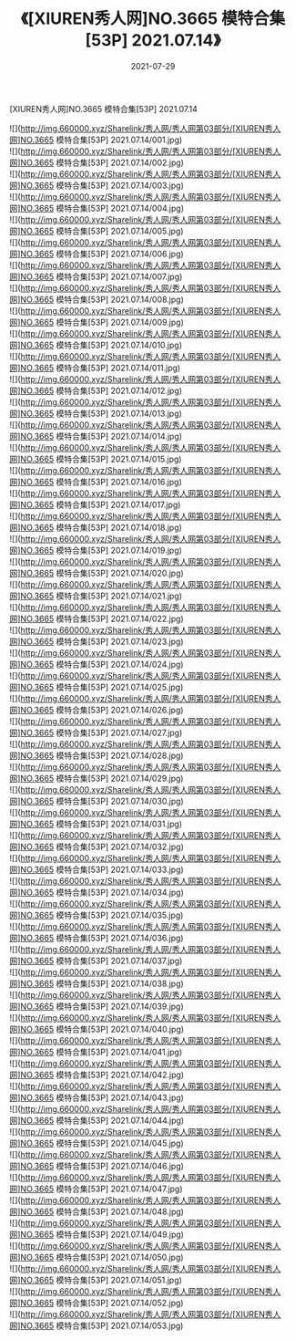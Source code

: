 ﻿---
layout: post
title:  《[XIUREN秀人网]NO.3665 模特合集[53P] 2021.07.14》
date:   2021-07-29
img: http://img.660000.xyz/Sharelink/秀人网/秀人网第03部分/[XIUREN秀人网]NO.3665 模特合集[53P] 2021.07.14/000.jpg
categories: [美女, 清纯, 唯美]
---

[XIUREN秀人网]NO.3665 模特合集[53P] 2021.07.14

  ![](http://img.660000.xyz/Sharelink/秀人网/秀人网第03部分/[XIUREN秀人网]NO.3665 模特合集[53P] 2021.07.14/001.jpg) <br> ![](http://img.660000.xyz/Sharelink/秀人网/秀人网第03部分/[XIUREN秀人网]NO.3665 模特合集[53P] 2021.07.14/002.jpg) <br> ![](http://img.660000.xyz/Sharelink/秀人网/秀人网第03部分/[XIUREN秀人网]NO.3665 模特合集[53P] 2021.07.14/003.jpg) <br> ![](http://img.660000.xyz/Sharelink/秀人网/秀人网第03部分/[XIUREN秀人网]NO.3665 模特合集[53P] 2021.07.14/004.jpg) <br> ![](http://img.660000.xyz/Sharelink/秀人网/秀人网第03部分/[XIUREN秀人网]NO.3665 模特合集[53P] 2021.07.14/005.jpg) <br> ![](http://img.660000.xyz/Sharelink/秀人网/秀人网第03部分/[XIUREN秀人网]NO.3665 模特合集[53P] 2021.07.14/006.jpg) <br> ![](http://img.660000.xyz/Sharelink/秀人网/秀人网第03部分/[XIUREN秀人网]NO.3665 模特合集[53P] 2021.07.14/007.jpg) <br> ![](http://img.660000.xyz/Sharelink/秀人网/秀人网第03部分/[XIUREN秀人网]NO.3665 模特合集[53P] 2021.07.14/008.jpg) <br> ![](http://img.660000.xyz/Sharelink/秀人网/秀人网第03部分/[XIUREN秀人网]NO.3665 模特合集[53P] 2021.07.14/009.jpg) <br> ![](http://img.660000.xyz/Sharelink/秀人网/秀人网第03部分/[XIUREN秀人网]NO.3665 模特合集[53P] 2021.07.14/010.jpg) <br> ![](http://img.660000.xyz/Sharelink/秀人网/秀人网第03部分/[XIUREN秀人网]NO.3665 模特合集[53P] 2021.07.14/011.jpg) <br> ![](http://img.660000.xyz/Sharelink/秀人网/秀人网第03部分/[XIUREN秀人网]NO.3665 模特合集[53P] 2021.07.14/012.jpg) <br> ![](http://img.660000.xyz/Sharelink/秀人网/秀人网第03部分/[XIUREN秀人网]NO.3665 模特合集[53P] 2021.07.14/013.jpg) <br> ![](http://img.660000.xyz/Sharelink/秀人网/秀人网第03部分/[XIUREN秀人网]NO.3665 模特合集[53P] 2021.07.14/014.jpg) <br> ![](http://img.660000.xyz/Sharelink/秀人网/秀人网第03部分/[XIUREN秀人网]NO.3665 模特合集[53P] 2021.07.14/015.jpg) <br> ![](http://img.660000.xyz/Sharelink/秀人网/秀人网第03部分/[XIUREN秀人网]NO.3665 模特合集[53P] 2021.07.14/016.jpg) <br> ![](http://img.660000.xyz/Sharelink/秀人网/秀人网第03部分/[XIUREN秀人网]NO.3665 模特合集[53P] 2021.07.14/017.jpg) <br> ![](http://img.660000.xyz/Sharelink/秀人网/秀人网第03部分/[XIUREN秀人网]NO.3665 模特合集[53P] 2021.07.14/018.jpg) <br> ![](http://img.660000.xyz/Sharelink/秀人网/秀人网第03部分/[XIUREN秀人网]NO.3665 模特合集[53P] 2021.07.14/019.jpg) <br> ![](http://img.660000.xyz/Sharelink/秀人网/秀人网第03部分/[XIUREN秀人网]NO.3665 模特合集[53P] 2021.07.14/020.jpg) <br> ![](http://img.660000.xyz/Sharelink/秀人网/秀人网第03部分/[XIUREN秀人网]NO.3665 模特合集[53P] 2021.07.14/021.jpg) <br> ![](http://img.660000.xyz/Sharelink/秀人网/秀人网第03部分/[XIUREN秀人网]NO.3665 模特合集[53P] 2021.07.14/022.jpg) <br> ![](http://img.660000.xyz/Sharelink/秀人网/秀人网第03部分/[XIUREN秀人网]NO.3665 模特合集[53P] 2021.07.14/023.jpg) <br> ![](http://img.660000.xyz/Sharelink/秀人网/秀人网第03部分/[XIUREN秀人网]NO.3665 模特合集[53P] 2021.07.14/024.jpg) <br> ![](http://img.660000.xyz/Sharelink/秀人网/秀人网第03部分/[XIUREN秀人网]NO.3665 模特合集[53P] 2021.07.14/025.jpg) <br> ![](http://img.660000.xyz/Sharelink/秀人网/秀人网第03部分/[XIUREN秀人网]NO.3665 模特合集[53P] 2021.07.14/026.jpg) <br> ![](http://img.660000.xyz/Sharelink/秀人网/秀人网第03部分/[XIUREN秀人网]NO.3665 模特合集[53P] 2021.07.14/027.jpg) <br> ![](http://img.660000.xyz/Sharelink/秀人网/秀人网第03部分/[XIUREN秀人网]NO.3665 模特合集[53P] 2021.07.14/028.jpg) <br> ![](http://img.660000.xyz/Sharelink/秀人网/秀人网第03部分/[XIUREN秀人网]NO.3665 模特合集[53P] 2021.07.14/029.jpg) <br> ![](http://img.660000.xyz/Sharelink/秀人网/秀人网第03部分/[XIUREN秀人网]NO.3665 模特合集[53P] 2021.07.14/030.jpg) <br> ![](http://img.660000.xyz/Sharelink/秀人网/秀人网第03部分/[XIUREN秀人网]NO.3665 模特合集[53P] 2021.07.14/031.jpg) <br> ![](http://img.660000.xyz/Sharelink/秀人网/秀人网第03部分/[XIUREN秀人网]NO.3665 模特合集[53P] 2021.07.14/032.jpg) <br> ![](http://img.660000.xyz/Sharelink/秀人网/秀人网第03部分/[XIUREN秀人网]NO.3665 模特合集[53P] 2021.07.14/033.jpg) <br> ![](http://img.660000.xyz/Sharelink/秀人网/秀人网第03部分/[XIUREN秀人网]NO.3665 模特合集[53P] 2021.07.14/034.jpg) <br> ![](http://img.660000.xyz/Sharelink/秀人网/秀人网第03部分/[XIUREN秀人网]NO.3665 模特合集[53P] 2021.07.14/035.jpg) <br> ![](http://img.660000.xyz/Sharelink/秀人网/秀人网第03部分/[XIUREN秀人网]NO.3665 模特合集[53P] 2021.07.14/036.jpg) <br> ![](http://img.660000.xyz/Sharelink/秀人网/秀人网第03部分/[XIUREN秀人网]NO.3665 模特合集[53P] 2021.07.14/037.jpg) <br> ![](http://img.660000.xyz/Sharelink/秀人网/秀人网第03部分/[XIUREN秀人网]NO.3665 模特合集[53P] 2021.07.14/038.jpg) <br> ![](http://img.660000.xyz/Sharelink/秀人网/秀人网第03部分/[XIUREN秀人网]NO.3665 模特合集[53P] 2021.07.14/039.jpg) <br> ![](http://img.660000.xyz/Sharelink/秀人网/秀人网第03部分/[XIUREN秀人网]NO.3665 模特合集[53P] 2021.07.14/040.jpg) <br> ![](http://img.660000.xyz/Sharelink/秀人网/秀人网第03部分/[XIUREN秀人网]NO.3665 模特合集[53P] 2021.07.14/041.jpg) <br> ![](http://img.660000.xyz/Sharelink/秀人网/秀人网第03部分/[XIUREN秀人网]NO.3665 模特合集[53P] 2021.07.14/042.jpg) <br> ![](http://img.660000.xyz/Sharelink/秀人网/秀人网第03部分/[XIUREN秀人网]NO.3665 模特合集[53P] 2021.07.14/043.jpg) <br> ![](http://img.660000.xyz/Sharelink/秀人网/秀人网第03部分/[XIUREN秀人网]NO.3665 模特合集[53P] 2021.07.14/044.jpg) <br> ![](http://img.660000.xyz/Sharelink/秀人网/秀人网第03部分/[XIUREN秀人网]NO.3665 模特合集[53P] 2021.07.14/045.jpg) <br> ![](http://img.660000.xyz/Sharelink/秀人网/秀人网第03部分/[XIUREN秀人网]NO.3665 模特合集[53P] 2021.07.14/046.jpg) <br> ![](http://img.660000.xyz/Sharelink/秀人网/秀人网第03部分/[XIUREN秀人网]NO.3665 模特合集[53P] 2021.07.14/047.jpg) <br> ![](http://img.660000.xyz/Sharelink/秀人网/秀人网第03部分/[XIUREN秀人网]NO.3665 模特合集[53P] 2021.07.14/048.jpg) <br> ![](http://img.660000.xyz/Sharelink/秀人网/秀人网第03部分/[XIUREN秀人网]NO.3665 模特合集[53P] 2021.07.14/049.jpg) <br> ![](http://img.660000.xyz/Sharelink/秀人网/秀人网第03部分/[XIUREN秀人网]NO.3665 模特合集[53P] 2021.07.14/050.jpg) <br> ![](http://img.660000.xyz/Sharelink/秀人网/秀人网第03部分/[XIUREN秀人网]NO.3665 模特合集[53P] 2021.07.14/051.jpg) <br> ![](http://img.660000.xyz/Sharelink/秀人网/秀人网第03部分/[XIUREN秀人网]NO.3665 模特合集[53P] 2021.07.14/052.jpg) <br> ![](http://img.660000.xyz/Sharelink/秀人网/秀人网第03部分/[XIUREN秀人网]NO.3665 模特合集[53P] 2021.07.14/053.jpg) <br>